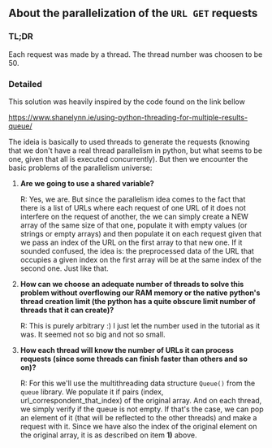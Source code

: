 ## About the parallelization of the ```URL GET``` requests

### TL;DR
Each request was made by a thread. The thread number was choosen to be 50.

### Detailed
This solution was heavily inspired by the code found on the link bellow

https://www.shanelynn.ie/using-python-threading-for-multiple-results-queue/

The ideia is basically to used threads to generate the requests (knowing that we don't have a real thread parallelism in python, but what seems to be one, given that all is executed concurrently). But then we encounter the basic problems of the parallelism universe: 

1. __Are we going to use a shared variable?__
   
    R: Yes, we are. But since the parallelism idea comes to the fact that there is a list of URLs where each request of one URL of it does not interfere on the request of another, the we can simply create a NEW array of the same size of that one, populate it with empty values (or strings or empty arrays) and then populate it on each request given that we pass an index of the URL on the first array to that new one. If it sounded confused, the idea is: the preprocessed data of the URL that occupies a given index on the first array will be at the same index of the second one. Just like that.

2. __How can we choose an adequate number of threads to solve this problem without overflowing our RAM memory or the native python's thread creation limit (the python has a quite obscure limit number of threads that it can create)?__

    R: This is purely arbitrary :) I just let the number used in the tutorial as it was. It seemed not so big and not so small.

3. __How each thread will know the number of URLs it can process requests (since some threads can finish faster than others and so on)?__

    R: For this we'll use the multithreading data structure ```Queue()``` from the ```queue``` library. We populate it if pairs (index, url_correspondent_that_index) of the original array. And on each thread, we simply verify if the queue is not empty. If that's the case, we can pop an element of it (that will be reflected to the other threads) and make a request with it. Since we have also the index of the original element on the original array, it is as described on item __1)__ above.

